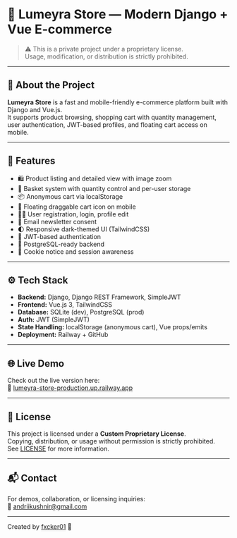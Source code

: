# 🛒 Lumeyra Store — Modern Django + Vue E-commerce

> ⚠️ This is a private project under a proprietary license.  
> Usage, modification, or distribution is strictly prohibited.

---

## 🧠 About the Project

**Lumeyra Store** is a fast and mobile-friendly e-commerce platform built with Django and Vue.js.  
It supports product browsing, shopping cart with quantity management, user authentication, JWT-based profiles, and floating cart access on mobile.

---

## 🚀 Features

- 🛍 Product listing and detailed view with image zoom
- 🧺 Basket system with quantity control and per-user storage
- 📦 Anonymous cart via localStorage
- 📱 Floating draggable cart icon on mobile
- 🧑‍💻 User registration, login, profile edit
- 📨 Email newsletter consent
- 🌓 Responsive dark-themed UI (TailwindCSS)
- 🔐 JWT-based authentication
- 💾 PostgreSQL-ready backend
- 🍪 Cookie notice and session awareness

---

## ⚙️ Tech Stack

- **Backend:** Django, Django REST Framework, SimpleJWT
- **Frontend:** Vue.js 3, TailwindCSS
- **Database:** SQLite (dev), PostgreSQL (prod)
- **Auth:** JWT (SimpleJWT)
- **State Handling:** localStorage (anonymous cart), Vue props/emits
- **Deployment:** Railway + GitHub

---

## 🌐 Live Demo

Check out the live version here:  
🔗 [lumeyra-store-production.up.railway.app](https://lumeyra-store-production.up.railway.app)

---

## 📄 License

This project is licensed under a **Custom Proprietary License**.  
Copying, distribution, or usage without permission is strictly prohibited.  
See [LICENSE](LICENSE) for more information.

---

## 📬 Contact

For demos, collaboration, or licensing inquiries:  
📧 [andriikushnir@gmail.com](mailto:andriikushnir@gmail.com)

---

Created by [fxcker01](https://github.com/fxcker01) 🖤